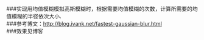 ###实现用均值模糊模拟高斯模糊时，根据需要均值模糊的次数，计算所需要的均值模糊的半径依次大小.  
###参考博文：http://blog.ivank.net/fastest-gaussian-blur.html  
###效果见博客
